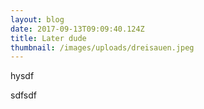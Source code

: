 ```yaml
---
layout: blog
date: 2017-09-13T09:09:40.124Z
title: Later dude
thumbnail: /images/uploads/dreisauen.jpeg
---
```

hysdf

sdfsdf

